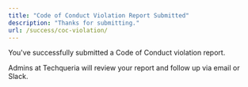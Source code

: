 ```yaml
---
title: "Code of Conduct Violation Report Submitted"
description: "Thanks for submitting."
url: /success/coc-violation/
---
```


You've successfully submitted a Code of Conduct violation report.

Admins at Techqueria will review your report and follow up via email or Slack.